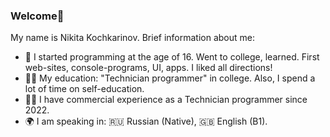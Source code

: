 ### Welcome👋

My name is Nikita Kochkarinov. Brief information about me:

* 🍼 I started programming at the age of 16. Went to college, learned. First web-sites, console-programs, UI, apps. I liked all directions!
* 👨‍🎓 My education: "Technician programmer" in college. Also, I spend a lot of time on self-education.
* 👨‍💻 I have commercial experience as a Technician programmer since 2022.
* 🌍 I am speaking in: 🇷🇺 Russian (Native), 🇬🇧 English (B1).

<!--
**kochkareal/kochkareal** is a ✨ _special_ ✨ repository because its `README.md` (this file) appears on your GitHub profile.

Here are some ideas to get you started:

- 🔭 I’m currently working on ...
- 🌱 I’m currently learning ...
- 👯 I’m looking to collaborate on ...
- 🤔 I’m looking for help with ...
- 💬 Ask me about ...
- 📫 How to reach me: ...
- 😄 Pronouns: ...
- ⚡ Fun fact: ...
-->
